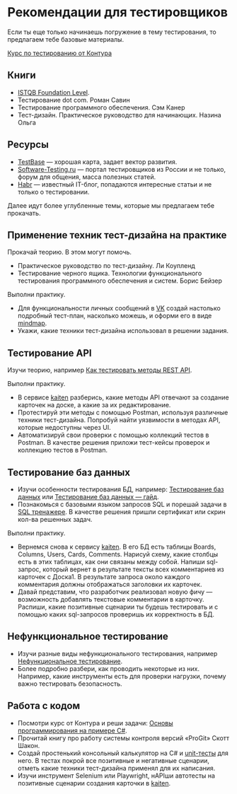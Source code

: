 # Рекомендации для тестировщиков

Если ты еще только начинаешь погружение в тему тестирования, то предлагаем тебе базовые материалы.

[Курс по тестированию от Контура](https://ulearn.me/Course/Testing)

## Книги

- [ISTQB Foundation Level](https://www.rstqb.org/ru/istqb-downloads.html).
- Тестирование dot com. Роман Савин
- Тестирование программного обеспечения. Сэм Канер
- Тест-дизайн. Практическое руководство для начинающих. Назина Ольга

## Ресурсы

- [TestBase](https://testbase.ru/) — хорошая карта, задает вектор развития.
- [Software-Testing.ru](https://software-testing.ru/) — портал тестировщиков из России и не только, форум для общения, масса полезных статей.
- [Habr](https://habr.com/ru/feed/) — известный IT-блог, попадаются интересные статьи и не только о тестировании.

Далее идут более углубленные темы, которые мы предлагаем тебе прокачать.

## Применение техник тест-дизайна на практике

Прокачай теорию. В этом могут помочь.

- Практическое руководство по тест-дизайну. Ли Коупленд
- Тестирование черного ящика. Технологии функционального тестирования программного обеспечения и систем. Борис Бейзер

Выполни практику.

- Для функциональности личных сообщений в [VK](https://vk.com/) создай настолько подробный тест-план, насколько можешь, и оформи его в виде [mindmap](http://www.xmind.net/).
- Укажи, какие техники тест-дизайна использовал в решении задания.

## Тестирование API

Изучи теорию, например [Как тестировать методы REST API](https://habr.com/ru/articles/704090/).

Выполни практику.

- В сервисе [kaiten](https://kaiten.ru/) разберись, какие методы API отвечают за создание карточек на доске, а какие за их редактирование.
- Протестируй эти методы с помощью Postman, используя различные техники тест-дизайна. Попробуй найти уязвимости в методах API, которые недоступны через UI.
- Автоматизируй свои проверки с помощью коллекций тестов в Postman. В качестве решения приложи тест-кейсы проверок и коллекцию тестов в Postman.

## Тестирование баз данных

- Изучи особенности тестирования БД, например: [Тестирование баз данных](https://habr.com/ru/companies/otus/articles/804851/) или [Тестирование баз данных — гайд](https://testengineer.ru/database-testing-tutorial/).
- Познакомься с базовыми языком запросов SQL и порешай задачи в [SQL тренажере](https://sql-academy.org/ru/trainer). В качестве решения пришли сертификат или скрин кол-ва решенных задач.

Выполни практику.

- Вернемся снова к сервису [kaiten](https://kaiten.ru/). В его БД есть таблицы Boards, Columns, Users, Cards, Comments. Нарисуй схему, какие столбцы есть в этих таблицах, как они связаны между собой. Напиши sql-запрос, который вернет в результате тексты всех комментариев из карточек с Доска1. В результате запроса около каждого комментария должны отображаться заголовки их карточек.
- Давай представим, что разработчик реализовал новую фичу — возможность добавлять текстовые комментарии в карточку. Распиши, какие позитивные сценарии ты будешь тестировать и с помощью каких sql-запросов проверишь их корректность в БД.

## Нефункциональное тестирование

- Изучи разные виды нефункционального тестирования, например [Нефункциональное тестирование](https://vladislaveremeev.gitbook.io/qa_bible/vidy-metody-urovni-testirovaniya/nefunkcionalnoe-testirovanie-non-functional-testing).
- Более подробно разбери, как проводить некоторые из них. Например, какие инструменты есть для проверки нагрузки, почему важно тестировать безопасность.

## Работа с кодом

- Посмотри курс от Контура и реши задачи: [Основы программирования на примере C#](https://ulearn.me/Course/BasicProgramming/).
- Прочитай книгу про работу системы контроля версий «ProGit» Скотт Шакон.
- Создай простенький консольный калькулятор на C# и [unit-тесты](https://www.nunit.org/index.php?p=quickStart&r=2.6.4) для него. В тестах покрой все позитивные и негативные сценарии, отметь какие техники тест-дизайна применял для их написания.
- Изучи инструмент Selenium или Playwright, нAPIши автотесты на позитивные сценарии создания карточки в [kaiten](https://kaiten.ru/).
